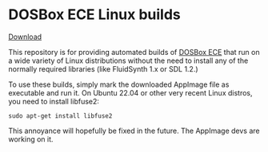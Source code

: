 # DOSBox ECE Linux builds

[Download](https://github.com/realnc/dosbox-ece/releases/tag/latest_build)

This repository is for providing automated builds of [DOSBox
ECE](https://yesterplay.net/dosboxece/) that run on a wide variety of
Linux distributions without the need to install any of the normally
required libraries (like FluidSynth 1.x or SDL 1.2.)

To use these builds, simply mark the downloaded AppImage file as
executable and run it. On Ubuntu 22.04 or other very recent Linux
distros, you need to install libfuse2:

```text
sudo apt-get install libfuse2
```

This annoyance will hopefully be fixed in the future. The AppImage devs
are working on it.
